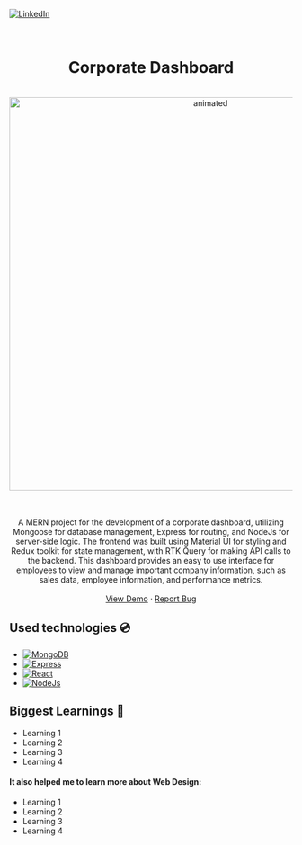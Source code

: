 [![LinkedIn][linkedin-shield]][linkedin-url]
<!-- PROJECT LOGO -->
<br />

<p align="center">
  
</p>
<div align="center">

<h1 align="center">Corporate Dashboard</h1>
<br />
<img src="" width="700" alt="animated" />
    <br />
    <br />
    <br />
  <p align="center">
    A MERN project for the development of a corporate dashboard, utilizing Mongoose for database management, Express for routing, and NodeJs for server-side logic. The frontend was built using Material UI for styling and Redux toolkit for state management, with RTK Query for making API calls to the backend. This dashboard provides an easy to use interface for employees to view and manage important company information, such as sales data, employee information, and performance metrics.
    <br />
    <br />
        <a href="https://insightiq.onrender.com/dashboard" target="_blank">View Demo</a>
    ·
    <a href="https://github.com/andregn26/corporate-dashboard/issues" target="_blank">Report Bug</a>
    
  </p>
</div>



## Used technologies 💿

* [![MongoDB][MongoDB-shield]][MongoDB-url]
* [![Express][Express-shield]][Express-url]
* [![React][React-shield]][React-url]
* [![NodeJs][NodeJs-shield]][NodeJs-url]



<!-- ACKNOWLEDGMENTS -->
## Biggest Learnings 📖

* []() Learning 1
* []() Learning 2
* []() Learning 3
* []() Learning 4


#### It also helped me to learn more about Web Design:
* []() Learning 1
* []() Learning 2
* []() Learning 3
* []() Learning 4



[linkedin-shield]: https://img.shields.io/badge/-LinkedIn-black.svg?style=for-the-badge&logo=linkedin&colorB=555
[linkedin-url]: https://linkedin.com/in/andrengregorio

[//]: <> (MERN)
[MongoDB-shield]: https://img.shields.io/badge/-MongoDB-47A248?logo=MongoDB&logoColor=47A248&logoWidth=30&labelColor=black&style=for-the-badge
[MongoDB-url]: https://www.mongodb.com/

[Express-shield]: https://img.shields.io/badge/-MongoDB-000000?logo=Express&logoColor=000000&logoWidth=30&labelColor=white&style=for-the-badge
[Express-url]: https://expressjs.com/

[React-shield]: https://img.shields.io/badge/-React-61DAFB?logo=React&logoColor=61DAFB&logoWidth=30&labelColor=black&style=for-the-badge
[React-url]: https://reactjs.org/

[NodeJs-shield]: https://img.shields.io/badge/-NODEJS-339933?logo=Node.js&logoColor=339933&logoWidth=30&labelColor=black&style=for-the-badge
[NodeJs-url]: https://nodejs.org/en/

